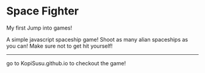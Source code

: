 Space Fighter
==================
My first Jump into games!

A simple javascript spaceship game! 
Shoot as many alian spaceships as you can! Make sure not to get hit yourself!
__________________
go to KopiSusu.github.io to checkout the game!
